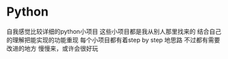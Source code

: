 # Python
自我感觉比较详细的python小项目
这些小项目都是我从别人那里找来的
结合自己的理解把能实现的功能重现
每个小项目都有着step by step 地思路
不过都有需要改进的地方
慢慢来，或许会很好玩

